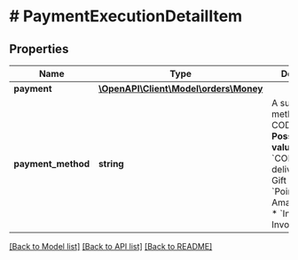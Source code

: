 # # PaymentExecutionDetailItem

## Properties

Name | Type | Description | Notes
------------ | ------------- | ------------- | -------------
**payment** | [**\OpenAPI\Client\Model\orders\Money**](Money.md) |  |
**payment_method** | **string** | A sub-payment method for a COD order.  **Possible values**: * &#x60;COD&#x60;: Cash on delivery  * &#x60;GC&#x60;: Gift card  * &#x60;PointsAccount&#x60;: Amazon Points * &#x60;Invoice&#x60;: Invoice |

[[Back to Model list]](../../README.md#models) [[Back to API list]](../../README.md#endpoints) [[Back to README]](../../README.md)
